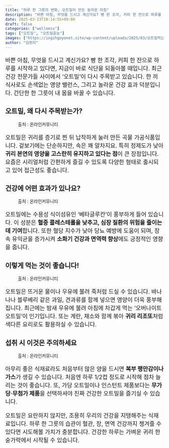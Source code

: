 ```yaml
---
title: "하루 한 그릇의 변화, 오트밀이 만든 놀라운 아침"
description: "바쁜 아침, 무엇을 드시고 계신가요? 빵 한 조각, 커피 한 잔으로 하루를 시작하고 있다면, 지금이 바로 식단을 되돌아볼 때입니다. 최근 건강 전문가들 사이에서 ‘오트밀’이 다시 주목받고 있습니다. 한 끼 식사로도 손색없는 영양 밸런스, 그리고 놀라운 건강 효과 덕분입"
date: 2025-03-23T18:14:55+09:00
draft: false
categories: ["wellness"]
tags: ["오트밀", "오트밀효능"]
images: ["https://ingihgoyonet.site/wp-content/uploads/2025/03/오트밀먹는법-1024x683.jpg", "https://ingihgoyonet.site/wp-content/uploads/2025/03/오트밀의효능-1024x769.jpg", "https://ingihgoyonet.site/wp-content/uploads/2025/03/오트밀이렇게-683x1024.jpg", "https://ingihgoyonet.site/wp-content/uploads/2025/03/오트밀-효과-683x1024.jpg"]
author: "김현지"
---
```


<p style="font-size:18px">바쁜 아침, 무엇을 드시고 계신가요? 빵 한 조각, 커피 한 잔으로 하루를 시작하고 있다면, 지금이 바로 식단을 되돌아볼 때입니다. 최근 건강 전문가들 사이에서 ‘오트밀’이 다시 주목받고 있습니다. 한 끼 식사로도 손색없는 영양 밸런스, 그리고 놀라운 건강 효과 덕분입니다. 간단한 한 그릇이 내 몸을 바꿀 수 있습니다.</p> <h2 >오트밀, 왜 다시 주목받는가?</h2> <figure ><img src="https://ingihgoyonet.site/wp-content/uploads/2025/03/오트밀먹는법-1024x683.jpg" alt="" style="aspect-ratio:16/9;object-fit:cover"/><figcaption >출처 : 온라인커뮤니티</figcaption></figure> <p style="font-size:18px">오트밀은 귀리를 증기로 찐 뒤 납작하게 눌러 만든 곡물 가공식품입니다. 겉보기에는 단순하지만, 속은 꽤 알차지요. 특히 정제도가 낮아 <strong>귀리 본연의 영양을 고스란히 유지하고 있다는 점</strong>이 큰 장점입니다. 요즘은 시리얼처럼 간편하게 즐길 수 있도록 다양한 형태로 출시되고 있어 접근성도 좋습니다.</p> <h2 >건강에 어떤 효과가 있나요?</h2> <figure ><img src="https://ingihgoyonet.site/wp-content/uploads/2025/03/오트밀의효능-1024x769.jpg" alt="" style="aspect-ratio:16/9;object-fit:cover"/><figcaption >출처 : 온라인커뮤니티</figcaption></figure> <p style="font-size:18px">오트밀에는 수용성 식이섬유인 ‘베타글루칸’이 풍부하게 들어 있습니다. 이 성분은 <strong>혈중 콜레스테롤을 낮추고, 심장 질환의 위험을 줄이는 데 기여</strong>합니다. 또한 혈당 지수가 낮아 당뇨 예방에 도움이 되며, 장 속 유익균을 증가시켜 <strong>소화기 건강과 면역력 향상</strong>에도 긍정적인 영향을 줍니다.</p> <h2 >이렇게 먹는 것이 좋습니다!</h2> <figure ><img src="https://ingihgoyonet.site/wp-content/uploads/2025/03/오트밀이렇게-683x1024.jpg" alt="" style="aspect-ratio:16/9;object-fit:cover"/><figcaption >출처 : 온라인커뮤니티</figcaption></figure> <p style="font-size:18px">오트밀은 뜨거운 물이나 우유에 불려 죽처럼 드실 수 있습니다. 바나나나 블루베리 같은 과일, 견과류를 함께 넣으면 영양이 더욱 풍부해집니다. 최근에는 밤새 우유에 불려 아침에 차갑게 먹는 ‘오버나이트 오트밀’이 인기입니다. 또는 계란, 채소와 함께 볶아 <strong>귀리 리조또</strong>처럼 색다른 요리로도 활용하실 수 있습니다.</p> <h2 >섭취 시 이것은 주의하세요</h2> <figure ><img src="https://ingihgoyonet.site/wp-content/uploads/2025/03/오트밀-효과-683x1024.jpg" alt="" style="aspect-ratio:16/9;object-fit:cover"/><figcaption >출처 : 온라인커뮤니티</figcaption></figure> <p style="font-size:18px">아무리 좋은 식재료라도 처음부터 많은 양을 드시면 <strong>복부 팽만감이나 가스</strong>가 생길 수 있습니다. 처음엔 하루 1/2컵 정도로 시작해 점차 늘리는 것이 좋습니다. 또, 가당 오트밀이나 인스턴트 제품보다는 <strong>무가당·무첨가 제품</strong>을 선택하셔야 진짜 건강한 오트밀을 즐기실 수 있습니다.</p> <p style="font-size:18px">오트밀은 요란하지 않지만, 조용히 우리의 건강을 지탱해주는 식재료입니다. 하루 한 그릇의 습관이 혈관, 장, 면역 건강까지 챙겨줄 수 있다면 시도해볼 가치가 충분합니다. 건강한 하루는 가벼운 귀리 한 숟가락에서 시작될 수 있습니다.</p>